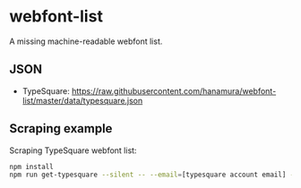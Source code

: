 # webfont-list

A missing machine-readable webfont list.

## JSON

- TypeSquare: https://raw.githubusercontent.com/hanamura/webfont-list/master/data/typesquare.json

## Scraping example

Scraping TypeSquare webfont list:

```sh
npm install
npm run get-typesquare --silent -- --email=[typesquare account email] --password=[typesquare account password] > output.json
```
